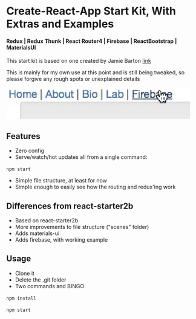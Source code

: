 # Create-React-App Start Kit, With Extras and Examples

#### Redux | Redux Thunk | React Router4 | Firebase | ReactBootstrap | MaterialsUI

This start kit is based on one created by Jamie Barton [link](https://medium.com/@notrab/getting-started-with-create-react-app-redux-react-router-redux-thunk-d6a19259f71f)

This is mainly for my own use at this point and is still being tweaked, so please forgive any rough spots or unexplained details

![nav](img/screenshot_menu.png)

## Features
* Zero config
* Serve/watch/hot updates all from a single command:

`npm start`

* Simple file structure, at least for now
* Simple enough to easily see how the routing and redux'ing work

## Differences from react-starter2b

* Based on react-starter2b
* More improvements to file structure ("scenes" folder)
* Adds materials-ui
* Adds firebase, with working example

## Usage
* Clone it
* Delete the .git folder
* Two commands and BINGO

`npm install`

`npm start`




